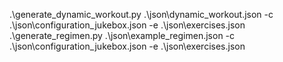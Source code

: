 .\generate_dynamic_workout.py .\json\dynamic_workout.json -c .\json\configuration_jukebox.json -e .\json\exercises.json
.\generate_regimen.py .\json\example_regimen.json -c .\json\configuration_jukebox.json -e .\json\exercises.json